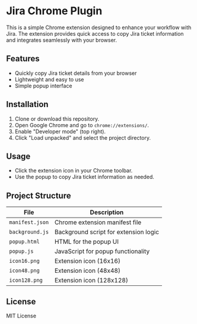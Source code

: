 # Jira Chrome Plugin

This is a simple Chrome extension designed to enhance your workflow with Jira. The extension provides quick access to copy Jira ticket information and integrates seamlessly with your browser.

## Features

- Quickly copy Jira ticket details from your browser
- Lightweight and easy to use
- Simple popup interface

## Installation

1. Clone or download this repository.
2. Open Google Chrome and go to `chrome://extensions/`.
3. Enable "Developer mode" (top right).
4. Click "Load unpacked" and select the project directory.

## Usage

- Click the extension icon in your Chrome toolbar.
- Use the popup to copy Jira ticket information as needed.

## Project Structure

| File           | Description                                  |
|----------------|----------------------------------------------|
| `manifest.json`| Chrome extension manifest file               |
| `background.js`| Background script for extension logic        |
| `popup.html`   | HTML for the popup UI                        |
| `popup.js`     | JavaScript for popup functionality           |
| `icon16.png`   | Extension icon (16x16)                       |
| `icon48.png`   | Extension icon (48x48)                       |
| `icon128.png`  | Extension icon (128x128)                     |

## License

MIT License
